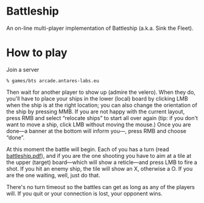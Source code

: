 # Battleship

An on-line multi-player implementation of Battleship (a.k.a. Sink the Fleet).

# How to play

Join a server

	% games/bts arcade.antares-labs.eu

Then wait for another player to show up (admire the velero).  When
they do, you'll have to place your ships in the lower (local) board by
clicking LMB when the ship is at the right location; you can also
change the orientation of the ship by pressing MMB.  If you are not
happy with the current layout, press RMB and select “relocate ships” to
start all over again (tip: if you don't want to move a ship, click LMB
without moving the mouse.) Once you are done—a banner at the bottom
will inform you—, press RMB and choose “done”.

At this moment the battle will begin.  Each of you has a turn (read
[battleship.pdf](battleship.pdf)), and if you are the one shooting you
have to aim at a tile at the upper (target) board—which will show a
reticle—and press LMB to fire a shot.  If you hit an enemy ship, the
tile will show an X, otherwise a O. If you are the one waiting, well,
just do that.

There's no turn timeout so the battles can get as long as any of the
players will.  If you quit or your connection is lost, your opponent
wins.
